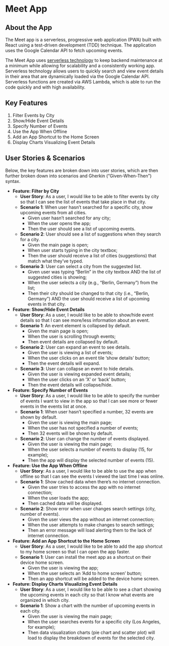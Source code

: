 # Meet App

## About the App
The Meet app is a serverless, progressive web application (PWA) built with React using a test-driven development (TDD) technique. The application uses the Google Calendar API to fetch upcoming events.

The Meet App uses [serverless technology](https://www.serverless.com/) to keep backend maintenance at a minimum while allowing for scalability and a consistently working app. Serverless technology allows users to quickly search and view event details in their area that are dynamically loaded via the Google Calendar API. Serverless functions are created via AWS Lambda, which is able to run the code quickly and with high availability.

## Key Features
1. Filter Events by City
2. Show/Hide Event Details
3. Specify Number of Events
4. Use the App When Offline
5. Add an App Shortcut to the Home Screen
6. Display Charts Visualizing Event Details

## User Stories & Scenarios
Below, the key features are broken down into user stories, which are then further broken down into scenarios and Gherkin (“Given-When-Then”) syntax.

- **Feature: Filter by City**
  - **User Story**: As a user, I would like to be able to filter events by city so that I can see the list of events that take place in that city.
  - **Scenario 1**: When user hasn’t searched for a specific city, show upcoming events from all cities.
    - Given user hasn’t searched for any city;
    - When the user opens the app;
    - Then the user should see a list of upcoming events.
  - **Scenario 2**: User should see a list of suggestions when they search for a city.
    - Given the main page is open;
    - When user starts typing in the city textbox;
    - Then the user should receive a list of cities (suggestions) that match what they’ve typed.
  - **Scenario 3**: User can select a city from the suggested list.
    - Given user was typing “Berlin” in the city textbox AND the list of suggested cities is showing;
    - When the user selects a city (e.g., “Berlin, Germany”) from the list;
    - Then their city should be changed to that city (i.e., “Berlin, Germany”) AND the user should receive a list of upcoming events in that city.
- **Feature: Show/Hide Event Details**
  - **User Story**: As a user, I would like to be able to show/hide event details so that I can see more/less information about an event.
  - **Scenario 1**: An event element is collapsed by default.
    - Given the main page is open;
    - When the user is scrolling through events;
    - Then event details are collapsed by default.
  - **Scenario 2**: User can expand an event to see details.
    - Given the user is viewing a list of events;
    - When the user clicks on an event tile ‘show details’ button;
    - Then the event details will expand.
  - **Scenario 3**: User can collapse an event to hide details.
    - Given the user is viewing expanded event details;
    - When the user clicks on an ‘X’ or ‘back’ button;
    - Then the event details will collapse/hide.
- **Feature: Specify Number of Events**
  - **User Story**: As a user, I would like to be able to specify the number of events I want to view in the app so that I can see more or fewer events in the events list at once.
  - **Scenario 1**: When user hasn’t specified a number, 32 events are shown by default.
    - Given the user is viewing the main page;
    - When the user has not specified a number of events;
    - Then 32 events will be shown by default.
  - **Scenario 2**: User can change the number of events displayed.
    - Given the user is viewing the main page;
    - When the user selects a number of events to display (15, for example);
    - Then the app will display the selected number of events (15).
- **Feature: Use the App When Offline**
  - **User Story**: As a user, I would like to be able to use the app when offline so that I can see the events I viewed the last time I was online.
  - **Scenario 1**: Show cached data when there’s no internet connection.
    - Given the user tries to access the app with no internet connection;
    - When the user loads the app;
    - Then cached data will be displayed.
  - **Scenario 2**: Show error when user changes search settings (city, number of events).
    - Given the user views the app without an internet connection;
    - When the user attempts to make changes to search settings;
    - Then an error message will load alerting them to the lack of internet connection.
- **Feature: Add an App Shortcut to the Home Screen**
  - **User Story**: As a user, I would like to be able to add the app shortcut to my home screen so that I can open the app faster.
  - **Scenario 1**: User can install the meet app as a shortcut on their device home screen.
    - Given the user is viewing the app;
    - When the user selects an ‘Add to home screen’ button;
    - Then an app shortcut will be added to the device home screen.
- **Feature: Display Charts Visualizing Event Details**
  - **User Story**: As a user, I would like to be able to see a chart showing the upcoming events in each city so that I know what events are organized in which city.
  - **Scenario 1**: Show a chart with the number of upcoming events in each city.
    - Given the user is viewing the main page;
    - When the user searches events for a specific city (Los Angeles, for example);
    - Then data visualization charts (pie chart and scatter plot) will load to display the breakdown of events for the selected city.

